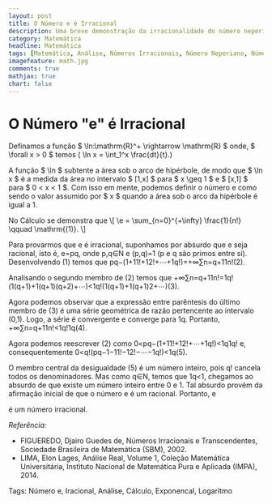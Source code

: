 ```yaml
---
layout: post
title: O Número e é Irracional
description: Uma breve demonstração da irracionalidade do número neperiano
category: Matemática
headline: Matemática
tags: [Matemática, Análise, Números Irracionais, Número Neperiano, Número e, Cálculo, Exponencial, Logaritmo]
imagefeature: math.jpg
comments: true
mathjax: true 
chart: false
---
```


# O Número "e" é Irracional

Definamos a função $ \ln:\mathrm{R}^+ \rightarrow \mathrm{R} $
onde, $ \forall x > 0 $ temos \( \ln x = \int_1^x \frac{dt}{t}.\)

A função $ \ln $
subtente a área sob o arco de hipérbole, de modo que $ \ln x $ é a medida da área no intervalo $ [1,x] $ para $ x \geq 1 $ e $ [x,1] $ para $ 0 < x < 1 $. Com isso em mente, podemos definir o número e como sendo o valor assumido por $ x $ quando a área sob o arco da hipérbole é igual a 1.

No Cálculo se demonstra que \\[ \e = \sum_{n=0}^{+\infty} \frac{1}{n!} \qquad \mathrm{(1)}. \\]

Para provarmos que e
é irracional, suponhamos por absurdo que e seja racional, isto é, e=pq, onde p,q∈N e (p,q)=1 (p e q são primos entre si). Desenvolvendo (1) temos que pq−(1+11!+12!+⋯+1q!)=+∞∑n=q+11n!(2).

Analisando o segundo membro de (2)
temos que +∞∑n=q+11n!=1q!(1(q+1)+1(q+1)(q+2)+⋯)<1q!(1(q+1)+1(q+1)2+⋯)(3).

Agora podemos observar que a expressão entre parêntesis do último membro de (3)
é uma série geométrica de razão pertencente ao intervalo (0,1). Logo, a série é convergente e converge para 1q. Portanto, +∞∑n=q+11n!<1q!1q(4).

Agora podemos reescrever (2)
como 0<pq−(1+11!+12!+⋯+1q!)<1q1q! e, consequentemente 0<q!(pq−1−11!−12!−⋯−1q!)<1q(5).

O membro central da desigualdade (5)
é um número inteiro, pois q! cancela todos os denominadores. Mas como q∈N, temos que 1q<1, chegamos ao absurdo de que existe um número inteiro entre 0 e 1. Tal absurdo provém da afirmação inicial de que o número e é um racional. Portanto, e

é um número irracional.

*Referência:*

- FIGUEREDO, Djairo Guedes de, Números Irracionais e Transcendentes, Sociedade Brasileira de Matemática (SBM), 2002.
- LIMA, Elon Lages, Análise Real, Volume 1, Coleção Matemática Universitária, Instituto Nacional de Matemática Pura e Aplicada (IMPA), 2014.

Tags: Número e, Iracional, Análise, Cálculo, Exponencal, Logarítmo

